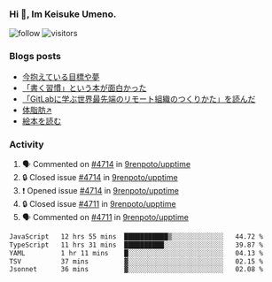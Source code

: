 ### Hi 👋, Im Keisuke Umeno.

<!--
**9renpoto/9renpoto** is a ✨ _special_ ✨ repository because its `README.md` (this file) appears on your GitHub profile.

Here are some ideas to get you started:

- 🔭 I’m currently working on ...
- 🌱 I’m currently learning ...
- 👯 I’m looking to collaborate on ...
- 🤔 I’m looking for help with ...
- 💬 Ask me about ...
- 📫 How to reach me: ...
- 😄 Pronouns: ...
- ⚡ Fun fact: ...
-->

![follow](https://img.shields.io/github/followers/9renpoto?label=Follow&style=social)
![visitors](https://komarev.com/ghpvc/?username=9renpoto&label=Profile%20views&color=0e75b6&style=flat)

### Blogs posts

<!-- BLOG-POST-LIST:START -->
- [今抱えている目標や夢](https://9renpoto.win/entry/2024/12/02/objective)
- [「書く習慣」という本が面白かった](https://9renpoto.win/entry/2024/11/11/leave_a_feeling_sad)
- [「GitLabに学ぶ世界最先端のリモート組織のつくりかた」を読んだ](https://9renpoto.win/entry/2024/09/10/remote_organization)
- [体脂肪↗](https://9renpoto.win/entry/2024/08/12/gaining_fat)
- [絵本を読む](https://9renpoto.win/entry/2024/07/26/picture_book)
<!-- BLOG-POST-LIST:END -->

### Activity

<!--START_SECTION:activity-->
1. 🗣 Commented on [#4714](https://github.com/9renpoto/upptime/issues/4714#issuecomment-2537107480) in [9renpoto/upptime](https://github.com/9renpoto/upptime)
2. 🔒 Closed issue [#4714](https://github.com/9renpoto/upptime/issues/4714) in [9renpoto/upptime](https://github.com/9renpoto/upptime)
3. ❗ Opened issue [#4714](https://github.com/9renpoto/upptime/issues/4714) in [9renpoto/upptime](https://github.com/9renpoto/upptime)
4. 🔒 Closed issue [#4711](https://github.com/9renpoto/upptime/issues/4711) in [9renpoto/upptime](https://github.com/9renpoto/upptime)
5. 🗣 Commented on [#4711](https://github.com/9renpoto/upptime/issues/4711#issuecomment-2536891969) in [9renpoto/upptime](https://github.com/9renpoto/upptime)
<!--END_SECTION:activity-->

<!--START_SECTION:waka-->

```txt
JavaScript   12 hrs 55 mins  ███████████▒░░░░░░░░░░░░░   44.72 %
TypeScript   11 hrs 31 mins  ██████████░░░░░░░░░░░░░░░   39.87 %
YAML         1 hr 11 mins    █░░░░░░░░░░░░░░░░░░░░░░░░   04.13 %
TSV          37 mins         ▓░░░░░░░░░░░░░░░░░░░░░░░░   02.15 %
Jsonnet      36 mins         ▓░░░░░░░░░░░░░░░░░░░░░░░░   02.08 %
```

<!--END_SECTION:waka-->
